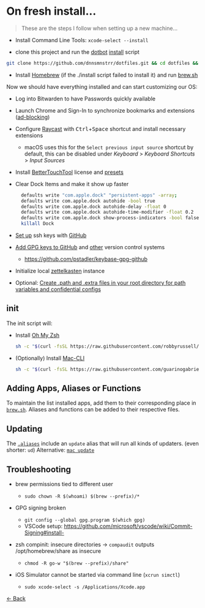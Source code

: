 # On fresh install...

> These are the steps I follow when setting up a new machine...

- Install Command Line Tools: `xcode-select --install`

- clone this project and run the [dotbot](https://github.com/anishathalye/dotbot) [install](https://github.com/anishathalye/dotbot/blob/5294594f5aa9c3affd0d656ba6843c1c0b0bce60/tools/git-submodule/install) script

```bash
git clone https://github.com/dnnsmnstrr/dotfiles.git && cd dotfiles && ./install
```

- Install [Homebrew](https://brew.sh) (if the ./install script failed to install it) and run [brew.sh](https://github.com/dnnsmnstrr/dotfiles/blob/master/brew/brew.sh)

Now we should have everything installed and can start customizing our OS:

- Log into Bitwarden to have Passwords quickly available
- Launch Chrome and Sign-In to synchronize bookmarks and extensions ([ad-blocking](https://jspenguin2017.github.io/uBlockProtector/#extra-installation-steps-for-ublock-origin))
- Configure [Raycast](https://www.raycast.com/) with <kbd>Ctrl</kbd>+<kbd>Space</kbd> shortcut and install necessary extensions
  - macOS uses this for the `Select previous input source` shortcut by default, this can be disabled under _Keyboard_ > _Keyboard Shortcuts_ > _Input Sources_
- Install [BetterTouchTool](https://folivora.ai) license and [presets](https://github.com/dnnsmnstrr/HydroTouch) 
- Clear Dock Items and make it show up faster
  
  ```sh
    defaults write "com.apple.dock" "persistent-apps" -array;
    defaults write com.apple.dock autohide -bool true
    defaults write com.apple.dock autohide-delay -float 0
    defaults write com.apple.dock autohide-time-modifier -float 0.2
    defaults write com.apple.dock show-process-indicators -bool false # Hide the indicator light on open applications
    killall Dock
  ```

- [Set up](https://docs.github.com/en/free-pro-team@latest/github/authenticating-to-github/adding-a-new-ssh-key-to-your-github-account) ssh keys with [GitHub](https://github.com/settings/ssh)

- [Add GPG keys to GitHub](https://github.com/settings/ssh) and [other](https://docs.gitlab.com/ee/gitlab-basics/create-your-ssh-keys.html) version control systems
  - <https://github.com/pstadler/keybase-gpg-github>

- Initialize local [zettelkasten](https://github.com/dnnsmnstrr/zettelkasten) instance
- Optional: [Create .path and .extra files in your root directory for path variables and confidential configs](../README.md#add-custom-commands-without-creating-a-new-fork)

## init

The init script will:

- Install [Oh My Zsh](https://ohmyz.sh/)

  ```bash
  sh -c "$(curl -fsSL https://raw.githubusercontent.com/robbyrussell/oh-my-zsh/master/tools/install.sh)"
  ```

- (Optionally) Install [Mac-CLI](https://github.com/guarinogabriel/Mac-CLI)

  ```bash
  sh -c "$(curl -fsSL https://raw.githubusercontent.com/guarinogabriel/mac-cli/master/mac-cli/tools/install)"
  ```

## Adding Apps, Aliases or Functions

To maintain the list installed apps, add them to their corresponding place in [`brew.sh`](https://github.com/dnnsmnstrr/dotfiles/blob/master/brew/brew.sh). Aliases and functions can be added to their respective files.

## Updating

The [`.aliases`](https://github.com/dnnsmnstrr/dotfiles/blob/master/shell/aliases) include an `update` alias that will run all kinds of updaters. (even shorter: `ud`)
Alternative: [`mac update`](https://github.com/guarinogabriel/Mac-CLI#general-commands)

## Troubleshooting

- brew permissions tied to different user
  - `sudo chown -R $(whoami) $(brew --prefix)/*`

- GPG signing broken
  - `git config --global gpg.program $(which gpg)`
  - VSCode setup: <https://github.com/microsoft/vscode/wiki/Commit-Signing#install->

- zsh compinit: insecure directories -> `compaudit` outputs /opt/homebrew/share as insecure
  - `chmod -R go-w "$(brew --prefix)/share"`

- iOS Simulator cannot be started via command line (`xcrun simctl`)
  - `sudo xcode-select -s /Applications/Xcode.app`

[<- Back](index.md)
